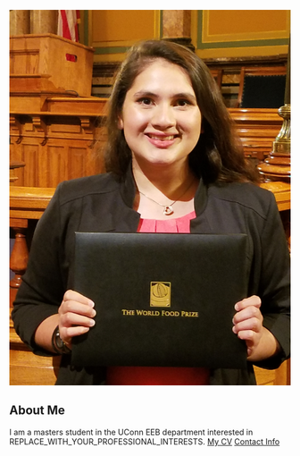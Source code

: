 


![Image of Akriti Bhattarai](images/20171019_204947.jpg "?")
## About Me
I am a masters student in the UConn EEB department interested in REPLACE_WITH_YOUR_PROFESSIONAL_INTERESTS.
[My CV](PDFs/cv.pdf)
[Contact Info](contact-info.html) 
